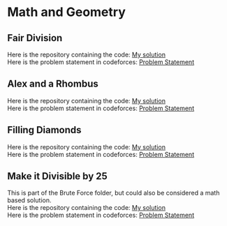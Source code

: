 # Math and Geometry
## Fair Division
Here is the repository containing the code: [My solution](https://github.com/HariAakash646/CompetitiveProgramming/blob/main/Math/fair_division.py)    
Here is the problem statement in codeforces: [Problem Statement](https://codeforces.com/problemset/problem/1472/B)   
## Alex and a Rhombus
Here is the repository containing the code: [My solution](https://github.com/HariAakash646/CompetitiveProgramming/blob/main/Math/rhombus_count.py)    
Here is the problem statement in codeforces: [Problem Statement](https://codeforces.com/problemset/problem/1180/A)   
## Filling Diamonds
Here is the repository containing the code: [My solution](https://github.com/HariAakash646/CompetitiveProgramming/blob/main/Math/fill_diamonds.py)    
Here is the problem statement in codeforces: [Problem Statement](https://codeforces.com/problemset/problem/1339/A)   
## Make it Divisible by 25
This is part of the Brute Force folder, but could also be considered a math based solution.     
Here is the repository containing the code: [My solution](https://github.com/HariAakash646/CompetitiveProgramming/blob/main/BruteForce/make_divisible_25.py)    
Here is the problem statement in codeforces: [Problem Statement](https://codeforces.com/problemset/problem/1593/B)


    
